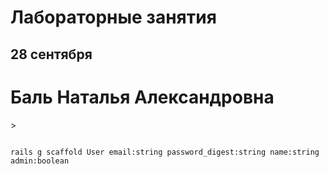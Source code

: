 # Лабораторные занятия

## 28 сентября

<h1>Баль Наталья Александровна</h1>>

~~~~

~~~~

~~~~
rails g scaffold User email:string password_digest:string name:string admin:boolean
~~~~
